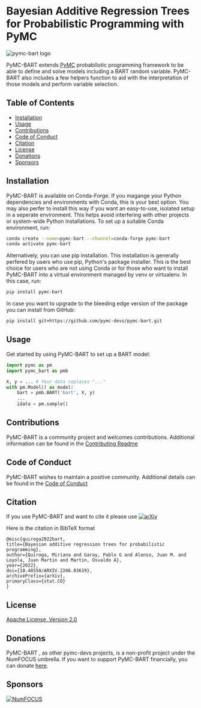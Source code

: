 
# Bayesian Additive Regression Trees for Probabilistic Programming with PyMC

![pymc-bart logo](docs/logos/pymc_bart.png)

PyMC-BART extends [PyMC](https://github.com/pymc-devs/pymc) probabilistic programming framework to be able to define and solve models including a BART random variable. PyMC-BART also includes a few helpers function to aid with the interpretation of those models and perform variable selection.

## Table of Contents

- [Installation](#installation)
- [Usage](#usage)
- [Contributions](#contributions)
- [Code of Conduct](#code-of-conduct)
- [Citation](#citation)
- [License](#license)
- [Donations](#donations)
- [Sponsors](#sponsors)


## Installation

PyMC-BART is available on Conda-Forge. If you magange your Python dependencies and environments with Conda, this is your best option. You may also perfer to install this way if you want an easy-to-use, isolated setup in a seperate environment. This helps avoid interfering with other projects or system-wide Python installations. To set up a suitable Conda environment, run:

```bash
conda create --name=pymc-bart --channel=conda-forge pymc-bart
conda activate pymc-bart
```

Alternatively, you can use pip installation. This installation is generally perfered by users who use pip, Python's package installer. This is the best choice for users who are not using Conda or for those who want to install PyMC-BART into a virtual environment managed by venv or virtualenv. In this case, run:

```bash
pip install pymc-bart
```

In case you want to upgrade to the bleeding edge version of the package you can install from GitHub:

```bash
pip install git+https://github.com/pymc-devs/pymc-bart.git
```

## Usage

Get started by using PyMC-BART to set up a BART model:

```python
import pymc as pm
import pymc_bart as pmb

X, y = ... # Your data replaces "..."
with pm.Model() as model:
    bart = pmb.BART('bart', X, y)
    ...
    idata = pm.sample()
```

## Contributions
PyMC-BART is a community project and welcomes contributions.
Additional information can be found in the [Contributing Readme](https://github.com/pymc-devs/pymc-bart/blob/main/CONTRIBUTING.md)

## Code of Conduct
PyMC-BART wishes to maintain a positive community. Additional details
can be found in the [Code of Conduct](https://github.com/pymc-devs/pymc-bart/blob/main/CODE_OF_CONDUCT.md)

## Citation
If you use PyMC-BART and want to cite it please use [![arXiv](https://img.shields.io/badge/arXiv-2206.03619-b31b1b.svg)](https://arxiv.org/abs/2206.03619)

Here is the citation in BibTeX format

```
@misc{quiroga2022bart,
title={Bayesian additive regression trees for probabilistic programming},
author={Quiroga, Miriana and Garay, Pablo G and Alonso, Juan M. and Loyola, Juan Martin and Martin, Osvaldo A},
year={2022},
doi={10.48550/ARXIV.2206.03619},
archivePrefix={arXiv},
primaryClass={stat.CO}
}
```

## License

[Apache License, Version 2.0](https://github.com/pymc-devs/pymc-bart/blob/main/LICENSE)

## Donations
PyMC-BART , as other pymc-devs projects, is a non-profit project under the NumFOCUS umbrella. If you want to support PyMC-BART financially, you can donate [here](https://numfocus.org/donate-to-pymc).

## Sponsors
[![NumFOCUS](https://www.numfocus.org/wp-content/uploads/2017/07/NumFocus_LRG.png)](https://numfocus.org)
